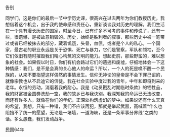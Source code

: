 告别

同学们，这是你们的最后一节中学历史课，很高兴在过去两年为你们教授历史，我想借着这个机会，出于我的使命感和责任心，重新谈谈我对历史的理解。我们生活在一个具有漫长历史的国家，时至今日，已有许多不可考的事件和传说了，还有一些，很遗憾，是被故意销毁的。历史，始终是胜利者的叙事，那些历史中被一笔带过或者已经被抹去的部分，藏着饥饿，头骨，血债，或者是个人的私心。一个国家，最古老的职业永远是关于恐惧、死亡与暴力，它们是警察，军队和领袖，至今它们依旧有随时摧毁我们精心构筑的文明的能力。想起史前，那些野蛮的，难以想象的社会。如果假以时日，你们有机会路过它们的遗迹和废墟，仔细地体会一下这种情感：我们，是不是会真的关心他人的命运？所以，一个人的死是唤不醒一个民族的，从来不要指望这样偶然的事情发生。信仰无神论的皇帝是不会下罪己诏的，就像宗教也从不启迪它的信徒。我在社会实验中度过我的青年，中年和即将到来的老年。永恒的劳动，消磨着我的耐心。我是《动员戡乱时期临时条款》的牺牲品，我的财富被金圆券洗劫一空，我的故乡已与我诀别。我深知我的命运已无法改变，而还有许多人，就像在你们的年纪，正深处构筑虚幻的梦中。如果说还有什么天真的希望，我想，只有一种错，我们不应该再犯，那就是举起武器，高喊着“什么也阻挡不了统一的愿望，无论是一堵墙，一道海峡，还是一条军事分界线”之类的话。多么愚蠢，我们发动战争。

民国64年
